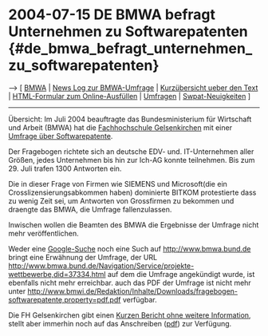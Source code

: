 # 2004-07-15 DE BMWA befragt Unternehmen zu Softwarepatenten {#de_bmwa_befragt_unternehmen_zu_softwarepatenten}

\--\> \[ [ BMWA](SwpatbmwaDe "wikilink") \| [ News Log zur
BMWA-Umfrage](BmwaLog0407De "wikilink") \| [ Kurzübersicht ueber den
Text](BmwaText040715De "wikilink") \| [ HTML-Formular zum
Online-Ausfüllen](BmwaForm040715De "wikilink") \| [
Umfragen](SwpatpretiDe "wikilink") \| [
Swpat-Neuigkeiten](SwpatcninoDe "wikilink") \]

------------------------------------------------------------------------

Übersicht: Im Juli 2004 beauftragte das Bundesministerium für Wirtschaft
und Arbeit (BMWA) hat die [Fachhochschule
Gelsenkirchen](http://www.fh-ge.de/ "wikilink") mit einer [Umfrage über
Softwarepatente](http://www.bmwa.bund.de/Navigation/Service/projekte-wettbewerbe,did=37334.html "wikilink").

Der Fragebogen richtete sich an deutsche EDV- und. IT-Unternehmen aller
Größen, jedes Unternehmen bis hin zur Ich-AG konnte teilnehmen. Bis zum
29. Juli trafen 1300 Antworten ein.

Die in dieser Frage von Firmen wie SIEMENS und Microsoft(die ein
Crosslizensierungsabkommen haben) dominierte BITKOM protestierte dass zu
wenig Zeit sei, um Antworten von Grossfirmen zu bekommen und draengte
das BMWA, die Umfrage fallenzulassen.

Inwischen wollen die Beamten des BMWA die Ergebnisse der Umfrage nicht
mehr veröffentlichen.

Weder eine
[Google-Suche](http://www.google.de/search?hl=de&q=Software+Umfrage+site%3Awww.bmwa.bund.de&btnG=Suche&meta= "wikilink")
noch eine Such auf <http://www.bmwa.bund.de> bringt eine Erwähnung der
Umfrage, der URL
<http://www.bmwa.bund.de/Navigation/Service/projekte-wettbewerbe,did=37334.html>
auf dem die Umfrage angekündigt wurde, ist ebenfalls nicht mehr
erreichbar. auch das PDF der Umfrage ist nicht mehr unter
<http://www.bmwi.de/Redaktion/Inhalte/Downloads/fragebogen-softwarepatente,property=pdf.pdf>
verfügbar.

Die FH Gelsenkirchen gibt einen [Kurzen Bericht ohne weitere
Information](http://www.informatik.fh-gelsenkirchen.de/pohlmann/website/index.php?id=125 "wikilink"),
stellt aber immerhin noch auf das Anschreiben
([pdf](http://www.informatik.fh-gelsenkirchen.de/pohlmann/public/sw_pat_Anschreiben_BMWA.pdf "wikilink"))
zur Verfügung.
